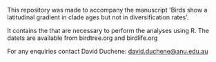 This repository was made to accompany the manuscript 'Birds show a latitudinal gradient in clade ages but not in diversification rates'.

It contains the that are necessary to perform the analyses using R. The datets are available from birdtree.org and birdlife.org

For any enquiries contact David Duchene: david.duchene@anu.edu.au